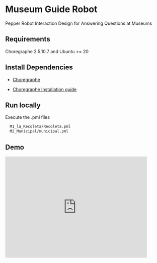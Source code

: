 
# Museum Guide Robot

Pepper Robot Interaction Design for Answering Questions at Museums

## Requirements

 Choregraphe 2.5.10.7 and Ubuntu >= 20 


## Install Dependencies

- [Choregraphe](https://www.aldebaran.com/en/support/pepper-naoqi-2-9/choregraphe-setup-2510-windows)

- [Choregraphe Installation guide](https://nlp.fi.muni.cz/trac/pepper/wiki/InstallationInstructions)

## Run locally 

Execute the .pml files
```sh
  M1_la_Recoleta/Recoleta.pml
  M2_Municipal/municipal.pml
```

## Demo 

<iframe width="450" height="320" src="https://github.com/Misash/Museum-Guide-Robot-/assets/70419764/173644e7-0e39-4bd1-a0f4-636d87a86d0c" frameborder="0" allowfullscreen></iframe>
